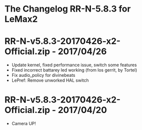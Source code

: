 # The Changelog  RR-N-5.8.3 for LeMax2

# RR-N-v5.8.3-20170426-x2-Official.zip - 2017/04/26

- Update kernel, fixed performance issue, switch some features
- Fixed incorrect battarey led working (from los gerrit, by Tortel)
- Fix audio_policy for divinebeats
- LePref: Remove unworked HAL switch

# RR-N-v5.8.3-20170426-x2-Official.zip - 2017/04/20

- Camera UP!
